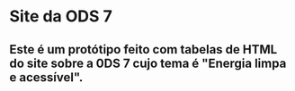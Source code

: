 # Site da ODS 7
## Este é um protótipo feito com tabelas de HTML do site sobre a 0DS 7 cujo tema é "Energia limpa e acessível".
